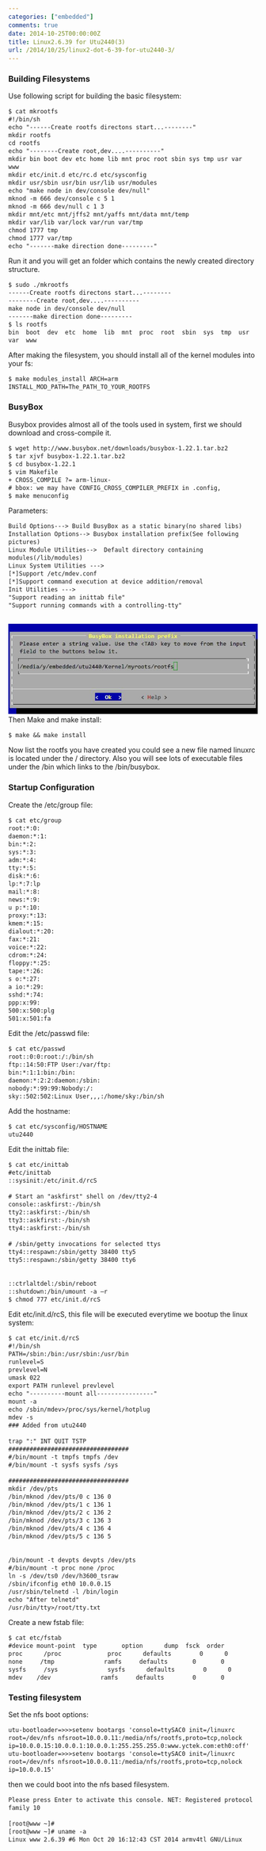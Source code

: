 ```yaml
---
categories: ["embedded"]
comments: true
date: 2014-10-25T00:00:00Z
title: Linux2.6.39 for Utu2440(3)
url: /2014/10/25/linux2-dot-6-39-for-utu2440-3/
---
```


### Building Filesystems
Use following script for building the basic filesystem:    

```
$ cat mkrootfs 
#!/bin/sh
echo "------Create rootfs directons start...--------"
mkdir rootfs
cd rootfs
echo "--------Create root,dev....----------"
mkdir bin boot dev etc home lib mnt proc root sbin sys tmp usr var  www
mkdir etc/init.d etc/rc.d etc/sysconfig
mkdir usr/sbin usr/bin usr/lib usr/modules
echo "make node in dev/console dev/null"
mknod -m 666 dev/console c 5 1
mknod -m 666 dev/null c 1 3
mkdir mnt/etc mnt/jffs2 mnt/yaffs mnt/data mnt/temp
mkdir var/lib var/lock var/run var/tmp
chmod 1777 tmp
chmod 1777 var/tmp
echo "-------make direction done---------"

```
Run it and you will get an folder which contains the newly created directory structure.    

```
$ sudo ./mkrootfs 
------Create rootfs directons start...--------
--------Create root,dev....----------
make node in dev/console dev/null
-------make direction done---------
$ ls rootfs 
bin  boot  dev  etc  home  lib  mnt  proc  root  sbin  sys  tmp  usr  var  www

```
After making the filesystem, you should install all of the kernel modules into your fs:    

```
$ make modules_install ARCH=arm INSTALL_MOD_PATH=The_PATH_TO_YOUR_ROOTFS

```
### BusyBox
Busybox provides almost all of the tools used in system, first we should download and cross-compile it.    

```
$ wget http://www.busybox.net/downloads/busybox-1.22.1.tar.bz2
$ tar xjvf busybox-1.22.1.tar.bz2
$ cd busybox-1.22.1
$ vim Makefile
+ CROSS_COMPILE ?= arm-linux-
# bbox: we may have CONFIG_CROSS_COMPILER_PREFIX in .config,
$ make menuconfig

```
Parameters:     

```
Build Options---> Build BusyBox as a static binary(no shared libs)
Installation Options--> Busybox installation prefix(See following pictures)
Linux Module Utilities-->  Default directory containing modules(/lib/modules)
Linux System Utilities --->
[*]Support /etc/mdev.conf
[*]Support command execution at device addition/removal
Init Utilities --->
"Support reading an inittab file"
"Support running commands with a controlling-tty"


```
![/images/busyboxinstall.jpg](/images/busyboxinstall.jpg)    
Then Make and make install:    

```
$ make && make install

```
Now list the rootfs you have created you could see a new file named linuxrc is located under the / directory. Also you will see lots of executable files under the /bin which links to the /bin/busybox.     
### Startup Configuration
Create the /etc/group file:    

```
$ cat etc/group
root:*:0:
daemon:*:1:
bin:*:2:
sys:*:3:
adm:*:4:
tty:*:5:
disk:*:6:
lp:*:7:lp
mail:*:8:
news:*:9:
u p:*:10:
proxy:*:13:
kmem:*:15:
dialout:*:20:
fax:*:21:
voice:*:22:
cdrom:*:24:
floppy:*:25:
tape:*:26:
s o:*:27:
a io:*:29:
sshd:*:74:
ppp:x:99:
500:x:500:plg
501:x:501:fa

```
Edit the /etc/passwd file:    

```
$ cat etc/passwd
root::0:0:root:/:/bin/sh
ftp::14:50:FTP User:/var/ftp:
bin:*:1:1:bin:/bin:
daemon:*:2:2:daemon:/sbin:
nobody:*:99:99:Nobody:/:
sky::502:502:Linux User,,,:/home/sky:/bin/sh

```
Add the hostname:   

```
$ cat etc/sysconfig/HOSTNAME 
utu2440

```
Edit the inittab file:    

```
$ cat etc/inittab
#etc/inittab
::sysinit:/etc/init.d/rcS

# Start an "askfirst" shell on /dev/tty2-4
console::askfirst:-/bin/sh
tty2::askfirst:-/bin/sh
tty3::askfirst:-/bin/sh
tty4::askfirst:-/bin/sh

# /sbin/getty invocations for selected ttys
tty4::respawn:/sbin/getty 38400 tty5
tty5::respawn:/sbin/getty 38400 tty6


::ctrlaltdel:/sbin/reboot
::shutdown:/bin/umount -a –r
$ chmod 777 etc/init.d/rcS

```
Edit etc/init.d/rcS, this file will be executed everytime we bootup the linux system:    

```
$ cat etc/init.d/rcS
#!/bin/sh
PATH=/sbin:/bin:/usr/sbin:/usr/bin
runlevel=S 
prevlevel=N
umask 022 
export PATH runlevel prevlevel
echo "----------mount all----------------"
mount -a 
echo /sbin/mdev>/proc/sys/kernel/hotplug
mdev -s
### Added from utu2440

trap ":" INT QUIT TSTP
##################################
#/bin/mount -t tmpfs tmpfs /dev
#/bin/mount -t sysfs sysfs /sys

################################## 
mkdir /dev/pts
/bin/mknod /dev/pts/0 c 136 0
/bin/mknod /dev/pts/1 c 136 1
/bin/mknod /dev/pts/2 c 136 2
/bin/mknod /dev/pts/3 c 136 3
/bin/mknod /dev/pts/4 c 136 4
/bin/mknod /dev/pts/5 c 136 5


/bin/mount -t devpts devpts /dev/pts
#/bin/mount -t proc none /proc
ln -s /dev/ts0 /dev/h3600_tsraw
/sbin/ifconfig eth0 10.0.0.15
/usr/sbin/telnetd -l /bin/login
echo "After telnetd"
/usr/bin/tty>/root/tty.txt

```
Create a new fstab file:    

```
$ cat etc/fstab 
#device mount-point  type       option      dump  fsck  order
proc      /proc             proc      defaults        0      0
none     /tmp              ramfs     defaults       0       0
sysfs     /sys              sysfs      defaults        0      0
mdev    /dev              ramfs     defaults        0       0

```
### Testing filesystem
Set the nfs boot options:    

```
utu-bootloader=>>>setenv bootargs 'console=ttySAC0 init=/linuxrc root=/dev/nfs nfsroot=10.0.0.11:/media/nfs/rootfs,proto=tcp,nolock ip=10.0.0.15:10.0.0.1:10.0.0.1:255.255.255.0:www.yctek.com:eth0:off'
utu-bootloader=>>>setenv bootargs 'console=ttySAC0 init=/linuxrc root=/dev/nfs nfsroot=10.0.0.11:/media/nfs/rootfs,proto=tcp,nolock ip=10.0.0.15'

```
then we could boot into the nfs based filesystem.    

```
Please press Enter to activate this console. NET: Registered protocol family 10

[root@www ~]# 
[root@www ~]# uname -a
Linux www 2.6.39 #6 Mon Oct 20 16:12:43 CST 2014 armv4tl GNU/Linux

```
